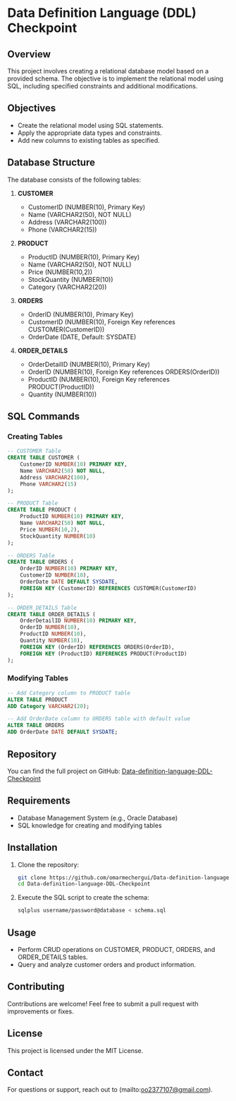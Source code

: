 # Data Definition Language (DDL) Checkpoint

## Overview
This project involves creating a relational database model based on a provided schema. The objective is to implement the relational model using SQL, including specified constraints and additional modifications.

## Objectives
- Create the relational model using SQL statements.
- Apply the appropriate data types and constraints.
- Add new columns to existing tables as specified.

## Database Structure
The database consists of the following tables:

1. **CUSTOMER**
   - CustomerID (NUMBER(10), Primary Key)
   - Name (VARCHAR2(50), NOT NULL)
   - Address (VARCHAR2(100))
   - Phone (VARCHAR2(15))

2. **PRODUCT**
   - ProductID (NUMBER(10), Primary Key)
   - Name (VARCHAR2(50), NOT NULL)
   - Price (NUMBER(10,2))
   - StockQuantity (NUMBER(10))
   - Category (VARCHAR2(20))

3. **ORDERS**
   - OrderID (NUMBER(10), Primary Key)
   - CustomerID (NUMBER(10), Foreign Key references CUSTOMER(CustomerID))
   - OrderDate (DATE, Default: SYSDATE)

4. **ORDER_DETAILS**
   - OrderDetailID (NUMBER(10), Primary Key)
   - OrderID (NUMBER(10), Foreign Key references ORDERS(OrderID))
   - ProductID (NUMBER(10), Foreign Key references PRODUCT(ProductID))
   - Quantity (NUMBER(10))

## SQL Commands
### Creating Tables
```sql
-- CUSTOMER Table
CREATE TABLE CUSTOMER (
    CustomerID NUMBER(10) PRIMARY KEY,
    Name VARCHAR2(50) NOT NULL,
    Address VARCHAR2(100),
    Phone VARCHAR2(15)
);

-- PRODUCT Table
CREATE TABLE PRODUCT (
    ProductID NUMBER(10) PRIMARY KEY,
    Name VARCHAR2(50) NOT NULL,
    Price NUMBER(10,2),
    StockQuantity NUMBER(10)
);

-- ORDERS Table
CREATE TABLE ORDERS (
    OrderID NUMBER(10) PRIMARY KEY,
    CustomerID NUMBER(10),
    OrderDate DATE DEFAULT SYSDATE,
    FOREIGN KEY (CustomerID) REFERENCES CUSTOMER(CustomerID)
);

-- ORDER_DETAILS Table
CREATE TABLE ORDER_DETAILS (
    OrderDetailID NUMBER(10) PRIMARY KEY,
    OrderID NUMBER(10),
    ProductID NUMBER(10),
    Quantity NUMBER(10),
    FOREIGN KEY (OrderID) REFERENCES ORDERS(OrderID),
    FOREIGN KEY (ProductID) REFERENCES PRODUCT(ProductID)
);
```

### Modifying Tables
```sql
-- Add Category column to PRODUCT table
ALTER TABLE PRODUCT
ADD Category VARCHAR2(20);

-- Add OrderDate column to ORDERS table with default value
ALTER TABLE ORDERS
ADD OrderDate DATE DEFAULT SYSDATE;
```

## Repository
You can find the full project on GitHub:
[Data-definition-language-DDL-Checkpoint](https://github.com/omarmechergui/Data-definition-language-DDL-Checkpoint.git)

## Requirements
- Database Management System (e.g., Oracle Database)
- SQL knowledge for creating and modifying tables

## Installation
1. Clone the repository:

    ```bash
    git clone https://github.com/omarmechergui/Data-definition-language-DDL-Checkpoint.git
    cd Data-definition-language-DDL-Checkpoint
    ```

2. Execute the SQL script to create the schema:

    ```bash
    sqlplus username/password@database < schema.sql
    ```

## Usage
- Perform CRUD operations on CUSTOMER, PRODUCT, ORDERS, and ORDER_DETAILS tables.
- Query and analyze customer orders and product information.

## Contributing
Contributions are welcome! Feel free to submit a pull request with improvements or fixes.

## License
This project is licensed under the MIT License.

## Contact
For questions or support, reach out to (mailto:oo2377107@gmail.com).

